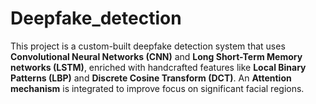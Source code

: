 # Deepfake_detection
This project is a custom-built deepfake detection system that uses **Convolutional Neural Networks (CNN)** and **Long Short-Term Memory networks (LSTM)**, enriched with handcrafted features like **Local Binary Patterns (LBP)** and **Discrete Cosine Transform (DCT)**. An **Attention mechanism** is integrated to improve focus on significant facial regions.
